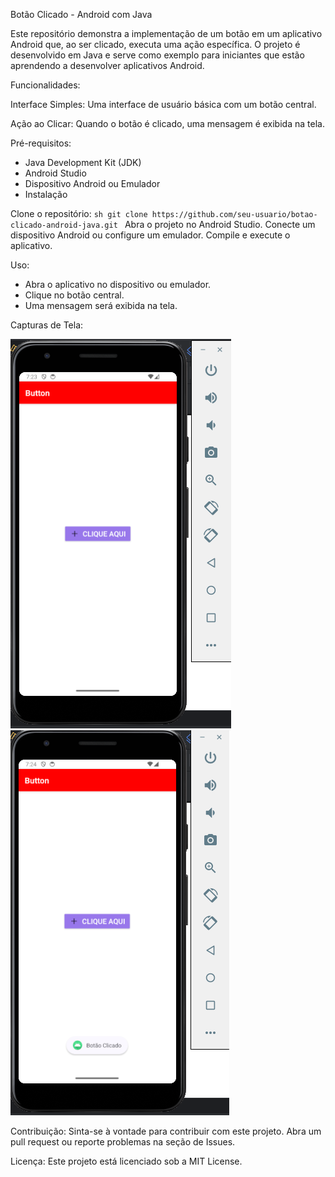 Botão Clicado - Android com Java

Este repositório demonstra a implementação de um botão em um aplicativo Android que, ao ser clicado, executa uma ação específica. O projeto é desenvolvido em Java e serve como exemplo para iniciantes que estão aprendendo a desenvolver aplicativos Android.

Funcionalidades:

Interface Simples:
Uma interface de usuário básica com um botão central.

Ação ao Clicar:
Quando o botão é clicado, uma mensagem é exibida na tela.

Pré-requisitos:
- Java Development Kit (JDK)
- Android Studio
- Dispositivo Android ou Emulador
- Instalação

Clone o repositório:
    ```sh
    git clone https://github.com/seu-usuario/botao-clicado-android-java.git
    ```
Abra o projeto no Android Studio.
Conecte um dispositivo Android ou configure um emulador.
Compile e execute o aplicativo.

Uso:
- Abra o aplicativo no dispositivo ou emulador.
- Clique no botão central.
- Uma mensagem será exibida na tela.

Capturas de Tela:

![Telas do projeto](https://github.com/Paula-Thamyres/Button/blob/master/img01.png)
![Telas do projeto](https://github.com/Paula-Thamyres/Button/blob/master/img02.png)


Contribuição:
Sinta-se à vontade para contribuir com este projeto. Abra um pull request ou reporte problemas na seção de Issues.

Licença:
Este projeto está licenciado sob a MIT License.


